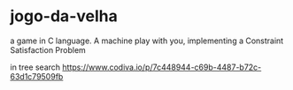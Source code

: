 # jogo-da-velha
a game in C language. A machine play with you, implementing a Constraint Satisfaction Problem

in tree search
https://www.codiva.io/p/7c448944-c69b-4487-b72c-63d1c79509fb
